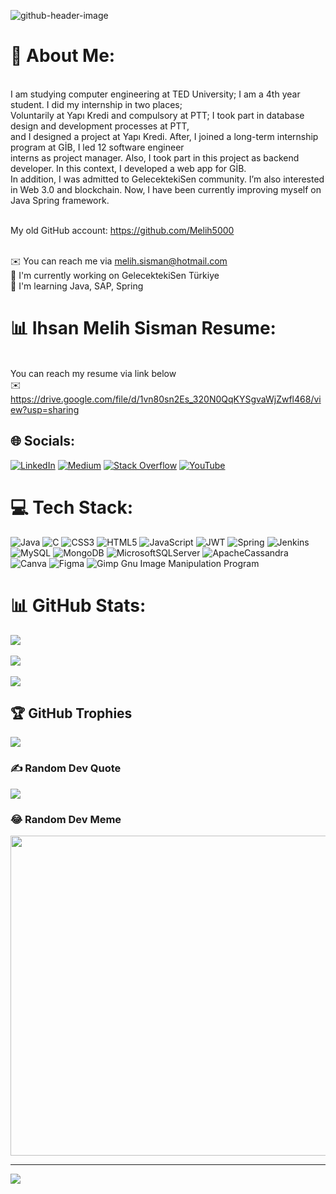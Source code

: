 ![github-header-image](https://user-images.githubusercontent.com/116385274/202920067-e2973836-17d7-4ea8-9aae-58e6c0d14c96.png)
# 💫 About Me:

<br>I am studying computer engineering at TED University; I am a 4th year student. I did my internship in two places;
<br>Voluntarily at Yapı Kredi and compulsory at PTT; I took part in database design and development processes at PTT,
<br>and I designed a project at Yapı Kredi. After, I joined a long-term internship program at GİB, I led 12 software engineer
<br>interns as project manager. Also, I took part in this project as backend developer. In this context, I developed a web app for GİB.
<br>In addition, I was admitted to GelecektekiSen community. I’m also interested in Web 3.0 and blockchain. Now, I have been currently improving myself on Java Spring framework.

<br> My old GitHub account: https://github.com/Melih5000

<br>✉️  You can reach me via melih.sisman@hotmail.com
<br>🚀  I'm currently working on GelecektekiSen Türkiye
<br>🧠  I'm learning Java, SAP, Spring
<br>


# 📊 Ihsan Melih Sisman Resume:
<br> You can reach my resume via link below
<br> ✉️ https://drive.google.com/file/d/1vn80sn2Es_320N0QqKYSgvaWjZwfl468/view?usp=sharing


## 🌐 Socials:
[![LinkedIn](https://img.shields.io/badge/LinkedIn-%230077B5.svg?logo=linkedin&logoColor=white)](https://linkedin.com/in/https://www.linkedin.com/in/imelihsisman/) [![Medium](https://img.shields.io/badge/Medium-12100E?logo=medium&logoColor=white)](https://medium.com/@https://i-melih-sisman.medium.com/) [![Stack Overflow](https://img.shields.io/badge/-Stackoverflow-FE7A16?logo=stack-overflow&logoColor=white)](https://stackoverflow.com/users/20485877) [![YouTube](https://img.shields.io/badge/YouTube-%23FF0000.svg?logo=YouTube&logoColor=white)](https://youtube.com/c/https://www.youtube.com/c/OyuncununKanal) 

# 💻 Tech Stack:
![Java](https://img.shields.io/badge/java-%23ED8B00.svg?style=for-the-badge&logo=java&logoColor=white) ![C](https://img.shields.io/badge/c-%2300599C.svg?style=for-the-badge&logo=c&logoColor=white) ![CSS3](https://img.shields.io/badge/css3-%231572B6.svg?style=for-the-badge&logo=css3&logoColor=white) ![HTML5](https://img.shields.io/badge/html5-%23E34F26.svg?style=for-the-badge&logo=html5&logoColor=white) ![JavaScript](https://img.shields.io/badge/javascript-%23323330.svg?style=for-the-badge&logo=javascript&logoColor=%23F7DF1E) ![JWT](https://img.shields.io/badge/JWT-black?style=for-the-badge&logo=JSON%20web%20tokens) ![Spring](https://img.shields.io/badge/spring-%236DB33F.svg?style=for-the-badge&logo=spring&logoColor=white) ![Jenkins](https://img.shields.io/badge/jenkins-%232C5263.svg?style=for-the-badge&logo=jenkins&logoColor=white) ![MySQL](https://img.shields.io/badge/mysql-%2300f.svg?style=for-the-badge&logo=mysql&logoColor=white) ![MongoDB](https://img.shields.io/badge/MongoDB-%234ea94b.svg?style=for-the-badge&logo=mongodb&logoColor=white) ![MicrosoftSQLServer](https://img.shields.io/badge/Microsoft%20SQL%20Sever-CC2927?style=for-the-badge&logo=microsoft%20sql%20server&logoColor=white) ![ApacheCassandra](https://img.shields.io/badge/cassandra-%231287B1.svg?style=for-the-badge&logo=apache-cassandra&logoColor=white) ![Canva](https://img.shields.io/badge/Canva-%2300C4CC.svg?style=for-the-badge&logo=Canva&logoColor=white) 	![Figma](https://img.shields.io/badge/figma-%23F24E1E.svg?style=for-the-badge&logo=figma&logoColor=white) ![Gimp Gnu Image Manipulation Program](https://img.shields.io/badge/Gimp-657D8B?style=for-the-badge&logo=gimp&logoColor=FFFFFF)
<br>



# 📊 GitHub Stats:
![](https://github-readme-stats.vercel.app/api?username=Satfinder61&theme=dark&hide_border=false&include_all_commits=false&count_private=false)<br/>
<br>
![](https://github-readme-streak-stats.herokuapp.com/?user=Satfinder61&theme=dark&hide_border=false)<br/>
<br>
![](https://github-readme-stats.vercel.app/api/top-langs/?username=Satfinder61&theme=dark&hide_border=false&include_all_commits=false&count_private=false&layout=compact)
<br>

## 🏆 GitHub Trophies
![](https://github-profile-trophy.vercel.app/?username=Satfinder61&theme=gitdimmed&no-frame=false&no-bg=true&margin-w=4)

### ✍️ Random Dev Quote
![](https://quotes-github-readme.vercel.app/api?type=horizontal&theme=tokyonight)

### 😂 Random Dev Meme
<img src="https://random-memer.herokuapp.com/" width="512px"/>

---
[![](https://visitcount.itsvg.in/api?id=Satfinder61&icon=0&color=0)](https://visitcount.itsvg.in)

<!-- Proudly created with GPRM ( https://gprm.itsvg.in ) -->
